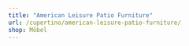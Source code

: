 ```yaml
---
title: "American Leisure Patio Furniture"
url: /cupertino/american-leisure-patio-furniture/
shop: Möbel
---
```

